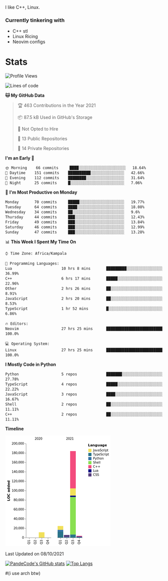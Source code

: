 I like C++, Linux.
### Currently tinkering with
 - C++ stl
 - Linux Ricing
 - Neovim configs

# Stats
<!--START_SECTION:waka-->
![Profile Views](http://img.shields.io/badge/Profile%20Views-20-blue)

![Lines of code](https://img.shields.io/badge/From%20Hello%20World%20I%27ve%20Written-231186%20lines%20of%20code-blue)

**🐱 My GitHub Data** 

> 🏆 463 Contributions in the Year 2021
 > 
> 📦 87.5 kB Used in GitHub's Storage 
 > 
> 🚫 Not Opted to Hire
 > 
> 📜 13 Public Repositories 
 > 
> 🔑 14 Private Repositories  
 > 
**I'm an Early 🐤** 

```text
🌞 Morning    66 commits     ████░░░░░░░░░░░░░░░░░░░░░   18.64% 
🌆 Daytime    151 commits    ██████████░░░░░░░░░░░░░░░   42.66% 
🌃 Evening    112 commits    ████████░░░░░░░░░░░░░░░░░   31.64% 
🌙 Night      25 commits     █░░░░░░░░░░░░░░░░░░░░░░░░   7.06%

```
📅 **I'm Most Productive on Monday** 

```text
Monday       70 commits     █████░░░░░░░░░░░░░░░░░░░░   19.77% 
Tuesday      64 commits     ████░░░░░░░░░░░░░░░░░░░░░   18.08% 
Wednesday    34 commits     ██░░░░░░░░░░░░░░░░░░░░░░░   9.6% 
Thursday     44 commits     ███░░░░░░░░░░░░░░░░░░░░░░   12.43% 
Friday       49 commits     ███░░░░░░░░░░░░░░░░░░░░░░   13.84% 
Saturday     46 commits     ███░░░░░░░░░░░░░░░░░░░░░░   12.99% 
Sunday       47 commits     ███░░░░░░░░░░░░░░░░░░░░░░   13.28%

```


📊 **This Week I Spent My Time On** 

```text
⌚︎ Time Zone: Africa/Kampala

💬 Programming Languages: 
Lua                      10 hrs 8 mins       █████████░░░░░░░░░░░░░░░░   36.99% 
C++                      6 hrs 17 mins       █████░░░░░░░░░░░░░░░░░░░░   22.96% 
Other                    2 hrs 26 mins       ██░░░░░░░░░░░░░░░░░░░░░░░   8.91% 
JavaScript               2 hrs 20 mins       ██░░░░░░░░░░░░░░░░░░░░░░░   8.53% 
TypeScript               1 hr 52 mins        █░░░░░░░░░░░░░░░░░░░░░░░░   6.86%

🔥 Editors: 
Neovim                   27 hrs 25 mins      █████████████████████████   100.0%

💻 Operating System: 
Linux                    27 hrs 25 mins      █████████████████████████   100.0%

```

**I Mostly Code in Python** 

```text
Python                   5 repos             ███████░░░░░░░░░░░░░░░░░░   27.78% 
TypeScript               4 repos             █████░░░░░░░░░░░░░░░░░░░░   22.22% 
JavaScript               3 repos             ████░░░░░░░░░░░░░░░░░░░░░   16.67% 
Shell                    2 repos             ██░░░░░░░░░░░░░░░░░░░░░░░   11.11% 
C++                      2 repos             ██░░░░░░░░░░░░░░░░░░░░░░░   11.11%

```


**Timeline**

![Chart not found](https://raw.githubusercontent.com/PandeCode/PandeCode/main/charts/bar_graph.png) 


 Last Updated on 08/10/2021
<!--END_SECTION:waka-->
[![PandeCode's GitHub stats](https://github-readme-stats.vercel.app/api?username=PandeCode&theme=dracula&hide_border=true&show_icons=true)](https://github.com/anuraghazra/github-readme-stats)
[![Top Langs](https://github-readme-stats.vercel.app/api/top-langs/?username=PandeCode&layout=compact&theme=dracula&hide_border=true)](https://github.com/anuraghazra/github-readme-stats)


#(i use arch btw)
